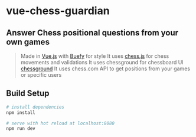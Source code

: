 # vue-chess-guardian

## Answer Chess positional questions from your own games
> Made in [Vue.js](http://vuejs.org) with [Buefy](https://buefy.github.io) for style
> It uses [chess.js](https://github.com/jhlywa/chess.js) for chess movements and validations
> It uses chessground for chessboard UI  [chessground](https://github.com/ornicar/chessground)
> It uses chess.com API to get positions from your games or specific users

## Build Setup

``` bash
# install dependencies
npm install

# serve with hot reload at localhost:8080
npm run dev

```
